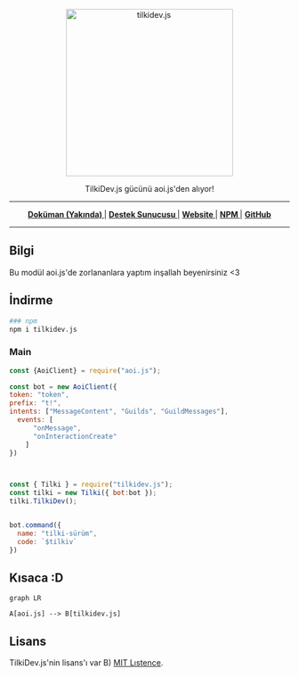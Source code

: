 <p align="center">
  <a href="https://docs.tilki.dev">
    <img width="300" src="https://tilki.neocities.org/resim/tilki.png" alt="tilkidev.js">
  </a>
</p>
<center>
<p>TilkiDev.js gücünü aoi.js'den alıyor!</p>
</center>

---

<div align = "center">

**[ Doküman (Yakında) ](https://docs.tilki.dev)** | **[ Destek Sunucusu ](https://tilki.dev/discord)** | **[ Website ](https://tilki.dev/)** | **[ NPM ](https://npmjs.org/package/tilkidev.js)** | **[ GitHub ](https://github.com/akaruidevelopment/tilkidev.js)**

</div>

---

## Bilgi

Bu modül aoi.js'de zorlananlara yaptım inşallah beyenirsiniz <3

## İndirme

```bash
### npm
npm i tilkidev.js
```

### Main

```javascript
const {AoiClient} = require("aoi.js");

const bot = new AoiClient({
token: "token",
prefix: "t!",
intents: ["MessageContent", "Guilds", "GuildMessages"],
  events: [
      "onMessage",
      "onInteractionCreate"
    ]
})



const { Tilki } = require("tilkidev.js");
const tilki = new Tilki({ bot:bot });
tilki.TilkiDev();


bot.command({
  name: "tilki-sürüm",
  code: `$tilkiv`
})
```

## Kısaca :D

```mermaid
graph LR

A[aoi.js] --> B[tilkidev.js]
```

## Lisans
TilkiDev.js'nin lisans'ı var B) [MIT Lıstence](./LICENSE).